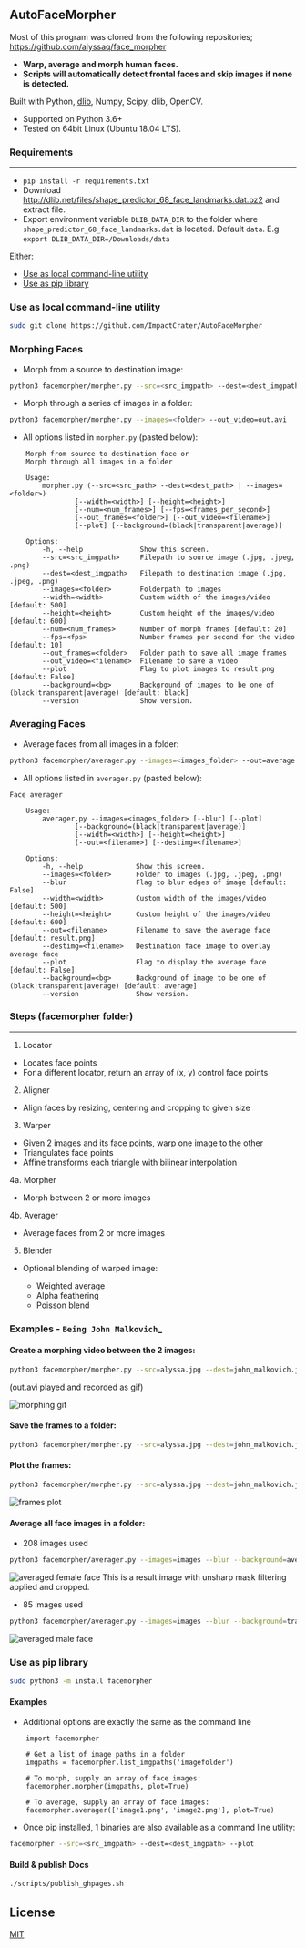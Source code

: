 ## AutoFaceMorpher

Most of this program was cloned from the following repositories;
https://github.com/alyssaq/face_morpher
- **Warp, average and morph human faces.**
- **Scripts will automatically detect frontal faces and skip images if none is detected.**

Built with Python, [dlib][], Numpy, Scipy, dlib, OpenCV.

- Supported on Python 3.6+
- Tested on 64bit Linux (Ubuntu 18.04 LTS).

### Requirements
--------------
-  ``pip install -r requirements.txt``
- Download http://dlib.net/files/shape_predictor_68_face_landmarks.dat.bz2 and extract file.
- Export environment variable ``DLIB_DATA_DIR`` to the folder where ``shape_predictor_68_face_landmarks.dat`` is located. Default ``data``. E.g ``export DLIB_DATA_DIR=/Downloads/data``

Either:

- [Use as local command-line utility](#Use-as-local-command-line-utility)
- [Use as pip library](#Use-as-pip-library)

### Use as local command-line utility
```bash
sudo git clone https://github.com/ImpactCrater/AutoFaceMorpher
```

### Morphing Faces

- Morph from a source to destination image:
```bash
python3 facemorpher/morpher.py --src=<src_imgpath> --dest=<dest_imgpath> --plot
```

- Morph through a series of images in a folder:
```bash
python3 facemorpher/morpher.py --images=<folder> --out_video=out.avi
```

- All options listed in ``morpher.py`` (pasted below):
```
    Morph from source to destination face or
    Morph through all images in a folder

    Usage:
        morpher.py (--src=<src_path> --dest=<dest_path> | --images=<folder>)
                [--width=<width>] [--height=<height>]
                [--num=<num_frames>] [--fps=<frames_per_second>]
                [--out_frames=<folder>] [--out_video=<filename>]
                [--plot] [--background=(black|transparent|average)]

    Options:
        -h, --help              Show this screen.
        --src=<src_imgpath>     Filepath to source image (.jpg, .jpeg, .png)
        --dest=<dest_imgpath>   Filepath to destination image (.jpg, .jpeg, .png)
        --images=<folder>       Folderpath to images
        --width=<width>         Custom width of the images/video [default: 500]
        --height=<height>       Custom height of the images/video [default: 600]
        --num=<num_frames>      Number of morph frames [default: 20]
        --fps=<fps>             Number frames per second for the video [default: 10]
        --out_frames=<folder>   Folder path to save all image frames
        --out_video=<filename>  Filename to save a video
        --plot                  Flag to plot images to result.png [default: False]
        --background=<bg>       Background of images to be one of (black|transparent|average) [default: black]
        --version               Show version.
```

### Averaging Faces

- Average faces from all images in a folder:
```bash
python3 facemorpher/averager.py --images=<images_folder> --out=average.png
```

- All options listed in ``averager.py`` (pasted below):
```
Face averager

    Usage:
        averager.py --images=<images_folder> [--blur] [--plot]
                [--background=(black|transparent|average)]
                [--width=<width>] [--height=<height>]
                [--out=<filename>] [--destimg=<filename>]

    Options:
        -h, --help             Show this screen.
        --images=<folder>      Folder to images (.jpg, .jpeg, .png)
        --blur                 Flag to blur edges of image [default: False]
        --width=<width>        Custom width of the images/video [default: 500]
        --height=<height>      Custom height of the images/video [default: 600]
        --out=<filename>       Filename to save the average face [default: result.png]
        --destimg=<filename>   Destination face image to overlay average face
        --plot                 Flag to display the average face [default: False]
        --background=<bg>      Background of image to be one of (black|transparent|average) [default: average]
        --version              Show version.
```

### Steps (facemorpher folder)
--------------------------

1. Locator

-  Locates face points
-  For a different locator, return an array of (x, y) control face points

2. Aligner

-  Align faces by resizing, centering and cropping to given size

3. Warper

-  Given 2 images and its face points, warp one image to the other
-  Triangulates face points
-  Affine transforms each triangle with bilinear interpolation

4a. Morpher

-  Morph between 2 or more images

4b. Averager

-  Average faces from 2 or more images

5. Blender

- Optional blending of warped image:

    - Weighted average
    - Alpha feathering
    - Poisson blend

### Examples - `Being John Malkovich`_

#### Create a morphing video between the 2 images:
```bash
python3 facemorpher/morpher.py --src=alyssa.jpg --dest=john_malkovich.jpg --out_video=out.avi
```

(out.avi played and recorded as gif)

![morphing gif](https://raw.githubusercontent.com/ImpactCrater/AutoFaceMorpher/dlib/examples/being_john_malvokich.gif)

#### Save the frames to a folder:
```bash
python3 facemorpher/morpher.py --src=alyssa.jpg --dest=john_malkovich.jpg --out_frames=out_folder --num=30
```

#### Plot the frames:
```bash
python3 facemorpher/morpher.py --src=alyssa.jpg --dest=john_malkovich.jpg --num=12 --plot
```
![frames plot](https://raw.githubusercontent.com/ImpactCrater/AutoFaceMorpher/dlib/examples/plot.png)

#### Average all face images in a folder:

- 208 images used
```bash
python3 facemorpher/averager.py --images=images --blur --background=average --width=1200 --height=1200
```

![averaged female face](https://raw.githubusercontent.com/ImpactCrater/AutoFaceMorpher/dlib/examples/result-adjusted.png)
   This is a result image with unsharp mask filtering applied and cropped.
   
- 85 images used
```bash
python3 facemorpher/averager.py --images=images --blur --background=transparent --width=220 --height=250
```

![averaged male face](https://raw.githubusercontent.com/ImpactCrater/AutoFaceMorpher/dlib/examples/average_faces.png)

### Use as pip library
```bash
sudo python3 -m install facemorpher
```

#### Examples

- Additional options are exactly the same as the command line
```
    import facemorpher

    # Get a list of image paths in a folder
    imgpaths = facemorpher.list_imgpaths('imagefolder')

    # To morph, supply an array of face images:
    facemorpher.morpher(imgpaths, plot=True)

    # To average, supply an array of face images:
    facemorpher.averager(['image1.png', 'image2.png'], plot=True)
```

- Once pip installed, 1 binaries are also available as a command line utility:
```bash
facemorpher --src=<src_imgpath> --dest=<dest_imgpath> --plot
```

#### Build & publish Docs
```bash
./scripts/publish_ghpages.sh
```

License
-------
[MIT][]

[MIT]:http://alyssaq.github.io/mit-license
[OpenCV]:http://opencv.org
[Homebrew]:https://brew.sh
[source]:https://github.com/opencv/opencv
[dlib]:http://dlib.net
